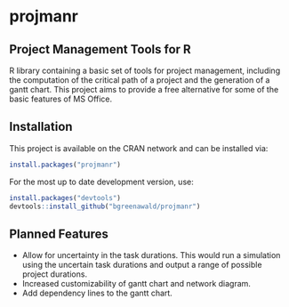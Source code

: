 # projmanr
## Project Management Tools for R

R library containing a basic set of tools for project management, including the computation of the critical path of a project and the generation of a gantt chart. This project aims to provide a free alternative for some of the basic features of MS Office.



## Installation 

This project is available on the CRAN network and can be installed via:

```R
install.packages("projmanr")
```

For the most up to date development version, use:

```R
install.packages("devtools")
devtools::install_github("bgreenawald/projmanr")
```



## Planned Features

* Allow for uncertainty in the task durations. This would run a simulation using the uncertain task durations and output a range of possible project durations.
* Increased customizability of gantt chart and network diagram.
* Add dependency lines to the gantt chart.
